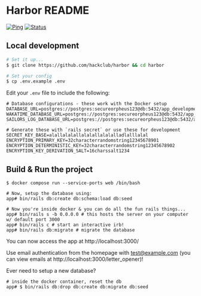 # Harbor README

[![Ping](https://status.hackatime.hackclub.com/api/badge/1/ping)](https://status.hackatime.hackclub.com/status/hackatime)
[![Status](https://status.hackatime.hackclub.com/api/badge/1/status)](https://status.hackatime.hackclub.com/status/hackatime)

## Local development

```sh
# Set it up...
$ git clone https://github.com/hackclub/harbor && cd harbor

# Set your config
$ cp .env.example .env
```

Edit your `.env` file to include the following:

```
# Database configurations - these work with the Docker setup
DATABASE_URL=postgres://postgres:secureorpheus123@db:5432/app_development
WAKATIME_DATABASE_URL=postgres://postgres:secureorpheus123@db:5432/app_development
SAILORS_LOG_DATABASE_URL=postgres://postgres:secureorpheus123@db:5432/app_development

# Generate these with `rails secret` or use these for development
SECRET_KEY_BASE=alallalalallalalallalalalladlalllalal
ENCRYPTION_PRIMARY_KEY=32characterrandomstring12345678901
ENCRYPTION_DETERMINISTIC_KEY=32characterrandomstring12345678902
ENCRYPTION_KEY_DERIVATION_SALT=16charssalt1234
```


## Build & Run the project
```
$ docker compose run --service-ports web /bin/bash

# Now, setup the database using:
app# bin/rails db:create db:schema:load db:seed

# Now you're inside docker & you can do all the fun rails things...
app# bin/rails s -b 0.0.0.0 # this hosts the server on your computer w/ default port 3000
app# bin/rails c # start an interactive irb!
app# bin/rails db:migrate # migrate the database
```

You can now access the app at http://localhost:3000/

Use email authentication from the homepage with test@example.com (you can view emails at http://localhost:3000/letter_opener)!

Ever need to setup a new database?

```
# inside the docker container, reset the db
app# $ bin/rails db:drop db:create db:migrate db:seed
```
